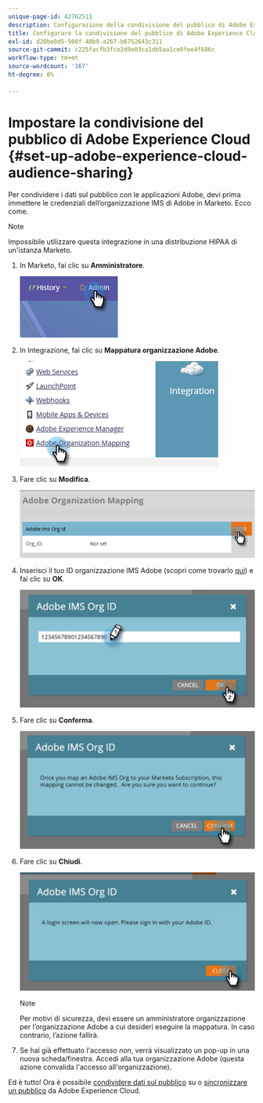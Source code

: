 ```yaml
---
unique-page-id: 42762511
description: Configurazione della condivisione del pubblico di Adobe Experience Cloud - Documenti Marketo - Documentazione del prodotto
title: Configurare la condivisione del pubblico di Adobe Experience Cloud
exl-id: d20be0d5-508f-40b9-a267-b6752643c311
source-git-commit: c225facfb3fce2d9e03ca1db5aa1ce0fee4f686c
workflow-type: tm+mt
source-wordcount: '167'
ht-degree: 0%

---
```


# Impostare la condivisione del pubblico di Adobe Experience Cloud {#set-up-adobe-experience-cloud-audience-sharing}

Per condividere i dati sul pubblico con le applicazioni Adobe, devi prima immettere le credenziali dell’organizzazione IMS di Adobe in Marketo. Ecco come.

>[!NOTE]
>
>Impossibile utilizzare questa integrazione in una distribuzione HIPAA di un&#39;istanza Marketo.

1. In Marketo, fai clic su **Amministratore**.

   ![](assets/set-up-adobe-experience-cloud-audience-sharing-1.png)

1. In Integrazione, fai clic su **Mappatura organizzazione Adobe**.

   ![](assets/set-up-adobe-experience-cloud-audience-sharing-2.png)

1. Fare clic su **Modifica**.

   ![](assets/set-up-adobe-experience-cloud-audience-sharing-3.png)

1. Inserisci il tuo ID organizzazione IMS Adobe (scopri come trovarlo [qui](https://experienceleague.adobe.com/docs/control-panel/using/faq.html)) e fai clic su **OK**.

   ![](assets/set-up-adobe-experience-cloud-audience-sharing-4.png)

1. Fare clic su **Conferma**.

   ![](assets/set-up-adobe-experience-cloud-audience-sharing-5.png)

1. Fare clic su **Chiudi**.

   ![](assets/set-up-adobe-experience-cloud-audience-sharing-6.png)

   >[!NOTE]
   >
   >Per motivi di sicurezza, devi essere un amministratore organizzazione per l’organizzazione Adobe a cui desideri eseguire la mappatura. In caso contrario, l’azione fallirà.

1. Se hai già effettuato l&#39;accesso _non_, verrà visualizzato un pop-up in una nuova scheda/finestra. Accedi alla tua organizzazione Adobe (questa azione convalida l&#39;accesso all&#39;organizzazione).

Ed è tutto! Ora è possibile [condividere dati sul pubblico](/help/marketo/product-docs/core-marketo-concepts/smart-lists-and-static-lists/static-lists/send-a-list-to-adobe-experience-cloud.md) su o [sincronizzare un pubblico](/help/marketo/product-docs/core-marketo-concepts/miscellaneous/sync-an-audience-from-adobe-experience-cloud.md) da Adobe Experience Cloud.
